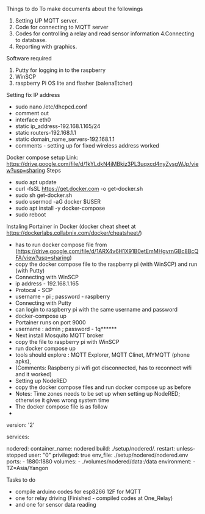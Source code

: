 
Things to do
To make documents about the followings
1. Setting UP MQTT server.
2. Code for connecting to MQTT server
3. Codes for controlling a relay and read sensor information
4.Connecting to database.
5. Reporting with graphics.

Software required
1. Putty for logging in to the raspberry
2. WinSCP
3. raspberry Pi OS lite and flasher (balenaEtcher)

Setting fix IP address 
- sudo nano /etc/dhcpcd.conf
- comment out 
- interface eth0
- static ip_address-192.168.1.165/24
- static routers-192.168.1.1
- static domain_name_servers-192.168.1.1
- comments - setting up for fixed wireless address worked

Docker compose setup
Link: https://drive.google.com/file/d/1kYLdkN4jMBkiz3PL3uqxcd4nyZysgWJp/view?usp=sharing
Steps
- sudo apt update
- curl -fsSL https://get.docker.com -o get-docker.sh
- sudo sh get-docker.sh
- sudo usermod -aG docker $USER
- sudo apt install -y docker-compose
- sudo reboot

Instaling Portainer in Docker (docker cheat sheet at https://dockerlabs.collabnix.com/docker/cheatsheet/)
- has to run docker compose file from (https://drive.google.com/file/d/1ARX4v6H1X91B0etEmMHgvrnGBc8BcQFA/view?usp=sharing)
- copy the docker compose file to the raspberry pi (with WinSCP) and run (with Putty)
- Connecting with WinSCP
- ip address - 192.168.1.165
- Protocal - SCP
- username - pi ; password - raspberry
- Connecting with Putty
- can login to raspberry pi with the same username and password
- docker-compose up
- Portainer runs on port 9000
- username : admin ; password - 1q******
- Next install Mosquito MQTT broker
- copy the file to raspberry pi with WinSCP
- run docker compose up
- tools should explore : MQTT Explorer, MQTT Clinet, MYMQTT (phone apks), 
- (Comments: Raspberry pi wifi got disconnected, has to reconnect wifi and it worked)
- Setting up NodeRED
- copy the docker compose files and run docker compose up as before
- Notes: Time zones needs to be set up when setting up NodeRED; otherwise it gives wrong system time
- The docker compose file is as follow
- 
version: '2'

services:

  nodered:
      container_name: nodered
      build: ./setup/nodered/.
      restart: unless-stopped
      user: "0"
      privileged: true
      env_file: ./setup/nodered/nodered.env
      ports:
        - 1880:1880
      volumes:
        - ./volumes/nodered/data:/data
      environment:
        - TZ=Asia/Yangon
        
Tasks to do
- compile arduino codes for esp8266 12F for MQTT 
- one for relay driving (Finished - compiled codes at One_Relay)
- and one for sensor data reading


